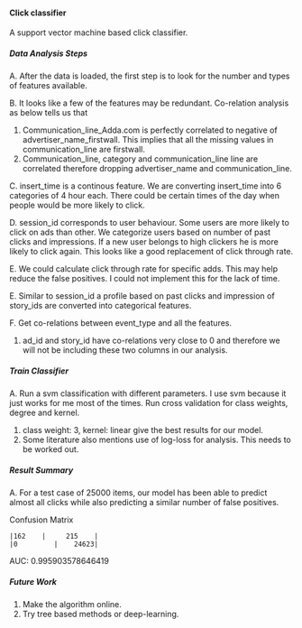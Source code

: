 
#### Click classifier 

A support vector machine based click classifier.

##### Data Analysis Steps

A. After the data is loaded, the first step is to look for the number and types of features available. 

B. It looks like a few of the features may be redundant. Co-relation analysis as below tells us that 
   1.  Communication_line_Adda.com is perfectly correlated to negative of advertiser_name_firstwall. This implies that all the missing values in communication_line are firstwall.
   2. Communication_line, category and communication_line line are correlated therefore dropping advertiser_name and communication_line.

C. insert_time is a continous feature. We are converting insert_time into 6 categories of 4 hour each. There could be certain times of the day when people would be more likely to click. 
 
D. session_id corresponds to user behaviour. Some users are more likely to click on ads than other. We categorize users based on number of past clicks and impressions. If a new user belongs to high clickers he is more likely to click again. This looks like a good replacement of click through rate. 

E. We could calculate click through rate for specific adds. This may help reduce the false positives. I could not implement this for the lack of time.

E. Similar to session_id a profile based on past clicks and impression of story_ids are converted into categorical features. 

F. Get co-relations between event_type and all the features.
   1. ad_id and story_id have co-relations very close to 0 and therefore we will not be including these two columns in our analysis.

##### Train Classifier

A. Run a svm classification with different parameters. I use svm because it just works for me most of the times. Run cross validation for class weights, degree and kernel. 
   1. class weight: 3, kernel: linear give the best results for our model.
   2. Some literature also mentions use of log-loss for analysis. This needs to be worked out. 

##### Result Summary

A. For a test case of 25000 items, our model has been able to predict almost all clicks while also predicting a similar number of false positives. 

Confusion Matrix 

    |162    |     215    |
    |0         |    24623|


AUC: 0.995903578646419


##### Future Work
   1. Make the algorithm online.
   2. Try tree based methods or deep-learning.
